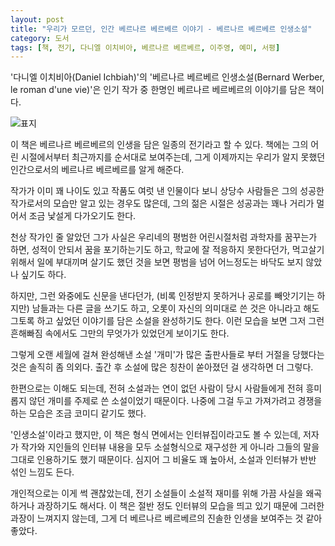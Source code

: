 ```yaml
---
layout: post
title: "우리가 모르던, 인간 베르나르 베르베르 이야기 - 베르나르 베르베르 인생소설"
category: 도서
tags: [책, 전기, 다니엘 이치비아, 베르나르 베르베르, 이주영, 예미, 서평]
---
```


'다니엘 이치비아(Daniel Ichbiah)'의
'베르나르 베르베르 인생소설(Bernard Werber, le roman d'une vie)'은
인기 작가 중 한명인 베르나르 베르베르의 이야기를 담은 책이다.

![표지](https://lh3.googleusercontent.com/b1qA0B6GhSBE9AtuvBaz8C8EmfXI7I9VtkaLj3eDCECWQNoOk5QRjUXau8iE0sfVoSuns2POrHKOow=s480)

이 책은 베르나르 베르베르의 인생을 담은 일종의 전기라고 할 수 있다.
책에는 그의 어린 시절에서부터 최근까지를 순서대로 보여주는데,
그게 이제까지는 우리가 알지 못했던 인간으로서의 베르나르 베르베르를 알게 해준다.

작가가 이미 꽤 나이도 있고 작품도 여럿 낸 인물이다 보니
상당수 사람들은 그의 성공한 작가로서의 모습만 알고 있는 경우도 많은데,
그의 젊은 시절은 성공과는 꽤나 거리가 멀어서
조금 낯설게 다가오기도 한다.

천상 작가인 줄 알았던 그가
사실은 우리네의 평범한 어린시절처럼 과학자를 꿈꾸는가 하면,
성적이 안되서 꿈을 포기하는기도 하고,
학교에 잘 적응하지 못한다던가,
먹고살기 위해서 일에 부대끼며 살기도 했던 것을 보면
평범을 넘어 어느정도는 바닥도 보지 않았나 싶기도 하다.

하지만, 그런 와중에도 신문을 낸다던가,
(비록 인정받지 못하거나 공로를 빼앗기기는 하지만) 남들과는 다른 글을 쓰기도 하고,
오롯이 자신의 의미대로 쓴 것은 아니라고 해도
그토록 하고 싶었던 이야기를 담은 소설을 완성하기도 한다.
이런 모습을 보면 그저 그런 흔해빠짐 속에서도 그만의 무엇가가 있었던게 보이기도 한다.

그렇게 오랜 세월에 걸쳐 완성해낸 소설 '개미'가
많은 출판사들로 부터 거절을 당했다는 것은 솔직히 좀 의외다.
출간 후 소설에 많은 칭찬이 쏟아졌던 걸 생각하면 더 그렇다.

한편으로는 이해도 되는데,
전혀 소설과는 연이 없던 사람이 당시 사람들에게 전혀 흥미롭지 않던 개미를 주제로 쓴 소설이었기 때문이다.
나중에 그걸 두고 가져가려고 경쟁을 하는 모습은 조금 코미디 같기도 했다.

'인생소설'이라고 했지만,
이 책은 형식 면에서는 인터뷰집이라고도 볼 수 있는데,
저자가 작가와 지인들의 인터뷰 내용을 모두 소설형식으로 재구성한 게 아니라
그들의 말을 그대로 인용하기도 했기 때문이다.
심지어 그 비율도 꽤 높아서,
소설과 인터뷰가 반반 섞인 느낌도 든다.

개인적으로는 이게 썩 괜찮았는데,
전기 소설들이 소설적 재미를 위해 가끔 사실을 왜곡하거나 과장하기도 해서다.
이 책은 절반 정도 인터뷰의 모습을 띄고 있기 때문에 그러한 과장이 느껴지지 않는데,
그게 더 베르나르 베르베르의 진솔한 인생을 보여주는 것 같아 좋았다.
